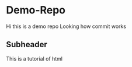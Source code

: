 # Demo-Repo

Hi this is a demo repo
Looking how commit works

## Subheader

This is a tutorial of html
